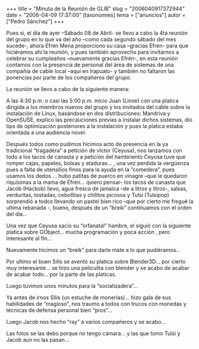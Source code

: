 +++
title = "Minuta de la Reunión de GLIB"
slug = "2006040917372944"
date = "2006-04-09 17:37:00"
[taxonomies]
tema = ["anuncios"]
autor = ["Pedro Sánchez"]
+++

Pues si, el día de ayer –Sábado 08 de Abril- se llevo a cabo la 4ta
reunión del grupo en lo que va del año –como cada segundo sábado del mes
sucede-, ahora Efrén Mena proporciono su casa –gracias Efrén- para que
hiciéramos ahí la reunión, y pues también aprovecho para invitarnos a
celebrar su cumpleaños –nuevamente gracias Efrén-, en esta reunión
contamos con la presencia de personal del área de sistemas de una
compañía de cable local –aquí en Irapuato- y también no faltaron las
ponencias por parte de los compañeros del grupo.

La reunión se llevo a cabo de la siguiente manera:

<!-- more -->
A las 4:30 p.m. o casi las 5:00 p.m. inicio Juan (Linxe) con una platica
dirigida a los miembros nuevos del grupo y los invitados del cable sobre
la instalación de Linux, basándose en dos distribuciones: Mandriva y
OpenSUSE, explico las precauciones previas a instalar dichos sistemas,
dio tips de optimización posteriores a la instalación y pues la platica
estaba orientada a una audiencia novel.

Después todos como pudimos hicimos acto de presencia en la ya
tradicional “tragadera” a petición de víctor (Ceyusa), nos lanzamos con
todo a los tacos de canasta y a petición del hambriento Ceyusa tuve que
romper cajas, papeles, bolsas y ataduras… , una vez perdida la vergüenza
pues a falta de utensilios finos para la ayuda en la “comedera”, pues
usamos los dedos … hubo patitas de puerco en vinagre –que le quedaron
riquísimas a la mama de Efrén… quiero pensar- los tacos de canasta que
Jacob (Hackob) llevo, agua fresca de jamaica –de a litros y litros-,
salsas, verduritas, tostadas, cebollitas y chilitos picosos y Tulsi
(Tulsipop) sorprendió a todos llevando un pastel bien rico –que por
cierto me fregué la ultima rebanada -, bueno, después de un “breik”
continuamos con el orden del día…

Una vez que Ceyusa sacio su “orfanatal” hambre, el siguió con la
siguiente platica sobre GObject… mucha programación y poca acción , pero
interesante al fin…

Nuevamente hicimos un “breik” para darle mate a lo que pudiéramos…

Por ultimo el buen Silis se aventó su platica sobre Blender3D… por
cierto muy interesante… se hizo una peliculita con blender y se acabo de
acabar de acabar todo… por la parte de las platicas.

Luego tuvimos unos minutos para la “socializadera”…

Ya antes de irnos Silis (un estuche de monerías)… hizo gala de sus
habilidades de “magioso”, nos traumo a todos con trucos con monedas y
técnicas de defensa personal bien “pros”…

Luego Jacob nos hecho “ray” a varios compañeros y se acabo…

Las fotos se las debo porque no tengo cámara… y las que tomo Tulsi y
Jacob aun no las pasan…

